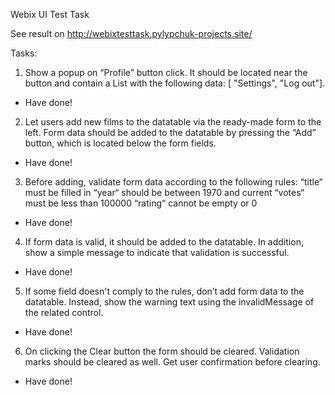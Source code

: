 Webix UI Test Task

See result on http://webixtesttask.pylypchuk-projects.site/

Tasks:
1. Show a popup on “Profile” button click. It should be located near the button and contain a List with the following data: [ "Settings", "Log out"].
- Have done!

2. Let users add new films to the datatable via the ready-made form to the left. Form data should be added to the datatable by pressing the “Add” button, which is located below the form fields.
- Have done!

3. Before adding, validate form data according to the following rules:
    “title“ must be filled in
    “year“ should be between 1970 and current
    “votes“ must be less than 100000
    “rating“ cannot be empty or 0
- Have done!

4. If form data is valid, it should be added to the datatable. In addition, show a simple message to indicate that validation is successful.
- Have done!

5. If some field doesn't comply to the rules, don’t add form data to the datatable. Instead, show the warning text using the invalidMessage of the related control.
- Have done!

6. On clicking the Clear button the form should be cleared. Validation marks should be cleared as well. Get user confirmation before clearing. 
- Have done!

